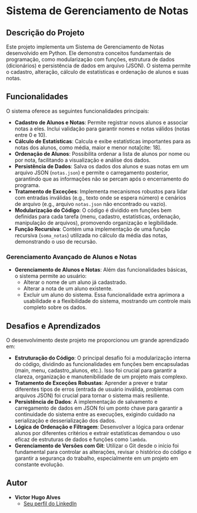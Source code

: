 # Sistema de Gerenciamento de Notas

## Descrição do Projeto

Este projeto implementa um Sistema de Gerenciamento de Notas desenvolvido em Python. Ele demonstra conceitos fundamentais de programação, como modularização com funções, estrutura de dados (dicionários) e persistência de dados em arquivo (JSON). O sistema permite o cadastro, alteração, cálculo de estatísticas e ordenação de alunos e suas notas.

## Funcionalidades

O sistema oferece as seguintes funcionalidades principais:

* **Cadastro de Alunos e Notas**: Permite registrar novos alunos e associar notas a eles. Inclui validação para garantir nomes e notas válidos (notas entre 0 e 10).
* **Cálculo de Estatísticas**: Calcula e exibe estatísticas importantes para as notas dos alunos, como média, maior e menor nota[cite: 18].
* **Ordenação de Alunos**: Possibilita ordenar a lista de alunos por nome ou por nota, facilitando a visualização e análise dos dados.
* **Persistência de Dados**: Salva os dados dos alunos e suas notas em um arquivo JSON (`notas.json`) e permite o carregamento posterior, garantindo que as informações não se percam após o encerramento do programa.
* **Tratamento de Exceções**: Implementa mecanismos robustos para lidar com entradas inválidas (e.g., texto onde se espera número) e cenários de arquivo (e.g., arquivo `notas.json` não encontrado ou vazio).
* **Modularização do Código**: O código é dividido em funções bem definidas para cada tarefa (menu, cadastro, estatísticas, ordenação, manipulação de arquivos), promovendo organização e legibilidade.
* **Função Recursiva**: Contém uma implementação de uma função recursiva (`soma_notas`) utilizada no cálculo da média das notas, demonstrando o uso de recursão.

### Gerenciamento Avançado de Alunos e Notas

* **Gerenciamento de Alunos e Notas**: Além das funcionalidades básicas, o sistema permite ao usuário:
    * Alterar o nome de um aluno já cadastrado.
    * Alterar a nota de um aluno existente.
    * Excluir um aluno do sistema.
    Essa funcionalidade extra aprimora a usabilidade e a flexibilidade do sistema, mostrando um controle mais completo sobre os dados.

## Desafios e Aprendizados

O desenvolvimento deste projeto me proporcionou um grande aprendizado em:

* **Estruturação do Código**: O principal desafio foi a modularização interna do código, dividindo as funcionalidades em funções bem encapsuladas (main, menu, cadastro_alunos, etc.). Isso foi crucial para garantir a clareza, organização e manutenibilidade de um projeto mais complexo.
* **Tratamento de Exceções Robustas**: Aprender a prever e tratar diferentes tipos de erros (entrada de usuário inválida, problemas com arquivos JSON) foi crucial para tornar o sistema mais resiliente.
* **Persistência de Dados**: A implementação de salvamento e carregamento de dados em JSON foi um ponto chave para garantir a continuidade do sistema entre as execuções, exigindo cuidado na serialização e desserialização dos dados.
* **Lógica de Ordenação e Filtragem**: Desenvolver a lógica para ordenar alunos por diferentes critérios e extrair estatísticas demandou o uso eficaz de estruturas de dados e funções como `lambda`.
* **Gerenciamento de Versões com Git**: Utilizar o Git desde o início foi fundamental para controlar as alterações, revisar o histórico do código e garantir a segurança do trabalho, especialmente em um projeto em constante evolução.

## Autor

* **Victor Hugo Alves**
    * [Seu perfil do LinkedIn](https://www.linkedin.com/in/victorhugo-data/)
